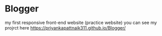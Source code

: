 # Blogger
my first responsive front-end website (practice website)
you can see my projrct here  https://priyankapattnaik311.github.io/Blogger/


